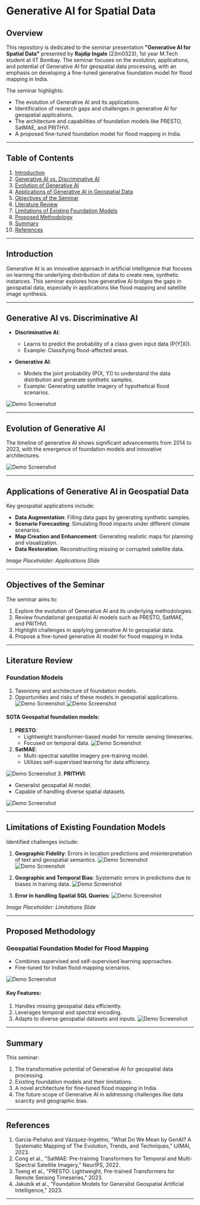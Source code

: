 # Generative AI for Spatial Data

## Overview
This repository is dedicated to the seminar presentation **"Generative AI for Spatial Data"** presented by **Rajdip Ingale** (23m0323), 1st year M.Tech student at  IIT Bombay.
The seminar focuses on the evolution, applications, and potential of Generative AI for geospatial data processing, with an emphasis on developing a fine-tuned generative foundation model for flood mapping in India.

The seminar highlights:
- The evolution of Generative AI and its applications.
- Identification of research gaps and challenges in generative AI for geospatial applications.
- The architecture and capabilities of foundation models like PRESTO, SatMAE, and PRITHVI.
- A proposed fine-tuned foundation model for flood mapping in India.

---

## Table of Contents
1. [Introduction](#introduction)
2. [Generative AI vs. Discriminative AI](#generative-ai-vs-discriminative-ai)
3. [Evolution of Generative AI](#evolution-of-generative-ai)
4. [Applications of Generative AI in Geospatial Data](#applications-of-generative-ai-in-geospatial-data)
5. [Objectives of the Seminar](#objectives-of-the-seminar)
6. [Literature Review](#literature-review)
7. [Limitations of Existing Foundation Models](#limitations-of-existing-foundation-models)
8. [Proposed Methodology](#proposed-methodology)
9. [Summary](#summary)
10. [References](#references)

---

## Introduction
Generative AI is an innovative approach in artificial intelligence that focuses on learning the underlying distribution of data to create new, synthetic instances. This seminar explores how generative AI bridges the gaps in geospatial data, especially in applications like flood mapping and satellite image synthesis.


---

## Generative AI vs. Discriminative AI
- **Discriminative AI**:
  - Learns to predict the probability of a class given input data (P(Y|X)).
  - Example: Classifying flood-affected areas.

- **Generative AI**:
  - Models the joint probability (P(X, Y)) to understand the data distribution and generate synthetic samples.
  - Example: Generating satellite imagery of hypothetical flood scenarios.

![Demo Screenshot](images/1.1.jpeg "Demo")

---

## Evolution of Generative AI
The timeline of generative AI shows significant advancements from 2014 to 2023, with the emergence of foundation models and innovative architectures.

 ![Demo Screenshot](images/1.2.jpeg "Demo")

---

## Applications of Generative AI in Geospatial Data
Key geospatial applications include:
- **Data Augmentation**: Filling data gaps by generating synthetic samples.
- **Scenario Forecasting**: Simulating flood impacts under different climate scenarios.
- **Map Creation and Enhancement**: Generating realistic maps for planning and visualization.
- **Data Restoration**: Reconstructing missing or corrupted satellite data.

_Image Placeholder: Applications Slide_

---

## Objectives of the Seminar
The seminar aims to:
1. Explore the evolution of Generative AI and its underlying methodologies.
2. Review foundational geospatial AI models such as PRESTO, SatMAE, and PRITHVI.
3. Highlight challenges in applying generative AI to geospatial data.
4. Propose a fine-tuned generative AI model for flood mapping in India.

---

## Literature Review
### Foundation Models
1. Taxonomy and architecture of foundation models.
2. Opportunities and risks of these models in geospatial applications.
![Demo Screenshot](images/1.3.png "Demo")
![Demo Screenshot](images/1.4.png "Demo")

#### SOTA Geospatial foundation models:
1. **PRESTO**:
   - Lightweight transformer-based model for remote sensing timeseries.
   - Focused on temporal data.
 ![Demo Screenshot](images/1.5.png "Demo")
2. **SatMAE**:
   - Multi-spectral satellite imagery pre-training model.
   - Utilizes self-supervised learning for data efficiency.

 ![Demo Screenshot](images/1.6.png "Demo")
3. **PRITHVI**:
   - Generalist geospatial AI model.
   - Capable of handling diverse spatial datasets.
     
 ![Demo Screenshot](images/1.7.png "Demo")


---

## Limitations of Existing Foundation Models
Identified challenges include:
1. **Geographic Fidelity**: Errors in location predictions and misinterpretation of text and geospatial semantics.     ![Demo Screenshot](images/1.8.png "Demo") ![Demo Screenshot](images/1.9.png "Demo")

2. **Geographic and Temporal Bias**: Systematic errors in predictions due to biases in training data. ![Demo Screenshot](images/1.10.png "Demo")
3. **Error in handling Spatial SQL Queries**:  ![Demo Screenshot](images/1.11.png "Demo")

_Image Placeholder: Limitations Slide_

---

## Proposed Methodology
### Geospatial Foundation Model for Flood Mapping
- Combines supervised and self-supervised learning approaches.
- Fine-tuned for Indian flood mapping scenarios.

![Demo Screenshot](images/1.12.png "Demo")

#### Key Features:
1. Handles missing geospatial data efficiently.
2. Leverages temporal and spectral encoding.
3. Adapts to diverse geospatial datasets and inputs.
![Demo Screenshot](images/1.13.png "Demo")


---

## Summary
This seminar:
1. The transformative potential of Generative AI for geospatial data processing.
2. Existing foundation models and their limitations.
3. A novel architecture for fine-tuned flood mapping in India.
4. The future scope of Generative AI in addressing challenges like data scarcity and geographic bias.


---

## References
1. García-Peñalvo and Vázquez-Ingelmo, "What Do We Mean by GenAI? A Systematic Mapping of The Evolution, Trends, and Techniques," IJIMAI, 2023.
2. Cong et al., "SatMAE: Pre-training Transformers for Temporal and Multi-Spectral Satellite Imagery," NeurIPS, 2022.
3. Tseng et al., "PRESTO: Lightweight, Pre-trained Transformers for Remote Sensing Timeseries," 2023.
4. Jakubik et al., "Foundation Models for Generalist Geospatial Artificial Intelligence," 2023.

---
